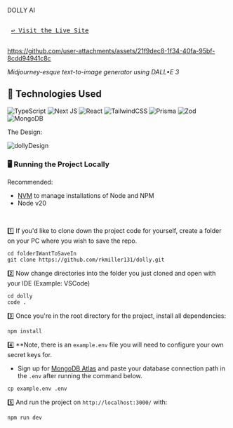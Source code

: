 DOLLY AI <br>

<kbd> <br> [↩️ Visit the Live Site](https://dolly-eight.vercel.app/) <br> </kbd>

https://github.com/user-attachments/assets/21f9dec8-1f34-40fa-95bf-8cdd94941c8c

*Midjourney-esque text-to-image generator using DALL•E 3*

## 📁 Technologies Used
![TypeScript](https://img.shields.io/badge/typescript-%23007ACC.svg?style=for-the-badge&logo=typescript&logoColor=white)
![Next JS](https://img.shields.io/badge/Next-black?style=for-the-badge&logo=next.js&logoColor=white)
![React](https://img.shields.io/badge/react-%2320232a.svg?style=for-the-badge&logo=react&logoColor=%2361DAFB)
![TailwindCSS](https://img.shields.io/badge/tailwindcss-%2338B2AC.svg?style=for-the-badge&logo=tailwind-css&logoColor=white)
![Prisma](https://img.shields.io/badge/Prisma-3982CE?style=for-the-badge&logo=Prisma&logoColor=white)
![Zod](https://img.shields.io/badge/zod-%233068b7.svg?style=for-the-badge&logo=zod&logoColor=white)
![MongoDB](https://img.shields.io/badge/MongoDB-%234ea94b.svg?style=for-the-badge&logo=mongodb&logoColor=white)

The Design:

![dollyDesign](https://github.com/user-attachments/assets/6d342f4e-d377-4ab8-9113-e43da5f692fd)

### 🖥️ Running the Project Locally
Recommended:
* [NVM](https://github.com/nvm-sh/nvm) to manage installations of Node and NPM
* Node v20
<br>

1️⃣ If you'd like to clone down the project code for yourself, create a folder on your PC where you wish to save the repo.
```
cd folderIWantToSaveIn
git clone https://github.com/rkmiller131/dolly.git
```
2️⃣ Now change directories into the folder you just cloned and open with your IDE (Example: VSCode)
```
cd dolly
code .
```
3️⃣ Once you're in the root directory for the project, install all dependencies:
```
npm install
```
4️⃣ **Note, there is an `example.env` file you will need to configure your own secret keys for. <br>
* Sign up for [MongoDB Atlas](https://www.mongodb.com/cloud/atlas/register) and paste your database connection path in the `.env` after running the command below.
```
cp example.env .env
```
5️⃣ And run the project on `http://localhost:3000/` with:
```
npm run dev
```


